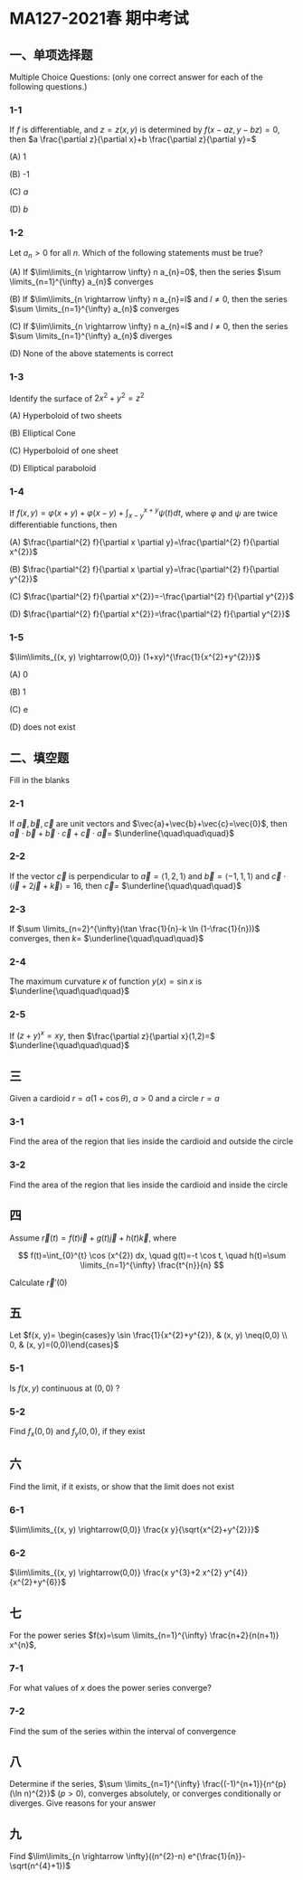 # MA127-2021春 期中考试

## 一、单项选择题

Multiple Choice Questions: (only one correct answer for each of the following questions.)

### 1-1

If $f$ is differentiable, and $z=z(x, y)$ is determined by $f(x-a z, y-b z)=0$, then $a \frac{\partial z}{\partial x}+b \frac{\partial z}{\partial y}=$

(A) 1

(B) -1

(C) $a$

(D) $b$

### 1-2

Let $a_{n}>0$ for all $n$. Which of the following statements must be true?

(A) If $\lim\limits_{n \rightarrow \infty} n a_{n}=0$, then the series $\sum \limits_{n=1}^{\infty} a_{n}$ converges

(B) If $\lim\limits_{n \rightarrow \infty} n a_{n}=l$ and $l \neq 0$, then the series $\sum \limits_{n=1}^{\infty} a_{n}$ converges

(C) If $\lim\limits_{n \rightarrow \infty} n a_{n}=l$ and $l \neq 0$, then the series $\sum \limits_{n=1}^{\infty} a_{n}$ diverges

(D) None of the above statements is correct

### 1-3

Identify the surface of $2x^{2}+y^{2}=z^{2}$

(A) Hyperboloid of two sheets

(B) Elliptical Cone

(C) Hyperboloid of one sheet

(D) Elliptical paraboloid

### 1-4

If $f(x, y)=\varphi(x+y)+\varphi(x-y)+\int_{x-y}^{x+y} \psi(t) d t$, where $\varphi$ and $\psi$ are twice differentiable functions, then

(A) $\frac{\partial^{2} f}{\partial x \partial y}=\frac{\partial^{2} f}{\partial x^{2}}$

(B) $\frac{\partial^{2} f}{\partial x \partial y}=\frac{\partial^{2} f}{\partial y^{2}}$

(C) $\frac{\partial^{2} f}{\partial x^{2}}=-\frac{\partial^{2} f}{\partial y^{2}}$

(D) $\frac{\partial^{2} f}{\partial x^{2}}=\frac{\partial^{2} f}{\partial y^{2}}$

### 1-5

$\lim\limits_{(x, y) \rightarrow(0,0)} (1+xy)^{\frac{1}{x^{2}+y^{2}}}$

(A) 0

(B) 1

(C) e

(D) does not exist

## 二、填空题

Fill in the blanks

### 2-1

If $\vec{a}, \vec{b}, \vec{c}$ are unit vectors and $\vec{a}+\vec{b}+\vec{c}=\vec{0}$, then $\vec{a} \cdot \vec{b}+\vec{b} \cdot \vec{c}+\vec{c} \cdot \vec{a}=$ $\underline{\quad\quad\quad}$

### 2-2

If the vector $\vec{c}$ is perpendicular to $\vec{a}=\langle 1,2,1\rangle$ and $\vec{b}=\langle-1,1,1\rangle$ and $\vec{c} \cdot \langle \vec{i}+2\vec{j}+\vec{k}\rangle=16$, then $\vec{c}=$ $\underline{\quad\quad\quad}$

### 2-3

If $\sum \limits_{n=2}^{\infty}(\tan \frac{1}{n}-k \ln (1-\frac{1}{n}))$ converges, then $k=$ $\underline{\quad\quad\quad}$

### 2-4

The maximum curvature $\kappa$ of function $y(x)=\sin x$ is $\underline{\quad\quad\quad}$

### 2-5

If $(z+y)^{x}=xy$, then $\frac{\partial z}{\partial x}(1,2)=$ $\underline{\quad\quad\quad}$

## 三

Given a cardioid $r=a(1+\cos \theta)$, $a>0$ and a circle $r=a$

### 3-1

Find the area of the region that lies inside the cardioid and outside the circle

### 3-2

Find the area of the region that lies inside the cardioid and inside the circle

## 四

Assume $\vec{r}(t)=f(t) \vec{i}+g(t) \vec{j}+h(t) \vec{k}$, where

$$
f(t)=\int_{0}^{t} \cos (x^{2}) dx, \quad g(t)=-t \cos t, \quad h(t)=\sum \limits_{n=1}^{\infty} \frac{t^{n}}{n}
$$

Calculate $\vec{r}'(0)$

## 五

Let $f(x, y)= \begin{cases}y \sin \frac{1}{x^{2}+y^{2}}, & (x, y) \neq(0,0) \\ 0, & (x, y)=(0,0)\end{cases}$

### 5-1

Is $f(x, y)$ continuous at $(0,0)$ ?

### 5-2

Find $f_{x}(0,0)$ and $f_{y}(0,0)$, if they exist

## 六

Find the limit, if it exists, or show that the limit does not exist

### 6-1

$\lim\limits_{(x, y) \rightarrow(0,0)} \frac{x y}{\sqrt{x^{2}+y^{2}}}$

### 6-2

$\lim\limits_{(x, y) \rightarrow(0,0)} \frac{x y^{3}+2 x^{2} y^{4}}{x^{2}+y^{6}}$

## 七

For the power series $f(x)=\sum \limits_{n=1}^{\infty} \frac{n+2}{n(n+1)} x^{n}$,

### 7-1

For what values of $x$ does the power series converge?

### 7-2

Find the sum of the series within the interval of convergence

## 八

Determine if the series, $\sum \limits_{n=1}^{\infty} \frac{(-1)^{n+1}}{n^{p}(\ln n)^{2}}$ $(p>0)$, converges absolutely, or converges conditionally or diverges. Give reasons for your answer

## 九

Find $\lim\limits_{n \rightarrow \infty}((n^{2}-n) e^{\frac{1}{n}}-\sqrt{n^{4}+1})$
